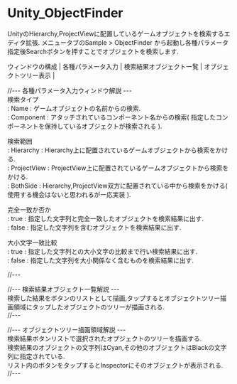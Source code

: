 # Unity_ObjectFinder
UnityのHierarchy,ProjectViewに配置しているゲームオブジェクトを検索するエディタ拡張.
メニュータブのSample > ObjectFinder から起動し各種パラメータ指定後Searchボタンを押すことでオブジェクトを検索します.

ウィンドウの構成
| 各種パラメータ入力 | 検索結果オブジェクト一覧 | オブジェクトツリー表示 |

//--- 各種パラメータ入力ウィンドウ解説 ---  
検索タイプ  
 : Name      : ゲームオブジェクトの名前からの検索.  
 : Component : アタッチされているコンポーネント名からの検索( 指定したコンポーネントを保持しているオブジェクトが検索される ).  
  
検索範囲  
 : Hierarchy   : Hierarchy上に配置されているゲームオブジェクトから検索をかける.  
 : ProjectView : ProjectView上に配置されているゲームオブジェクトから検索をかける.  
 : BothSide    : Hierarchy,ProjectView双方に配置されている中から検索をかける( 使用する機会はないと思われるが一応実装 ).  
 
 完全一致か否か  
 : true  : 指定した文字列と完全一致したオブジェクトを検索結果に出す.  
 : false : 指定した文字列を含むオブジェクトを検索結果に出す.  

大小文字一致比較  
 : true  : 指定した文字列との大小文字の比較まで行い検索結果に出す.  
 : false : 指定した文字列を大小関係なく含むものを検索結果に出す.  

//---  

//--- 検索結果オブジェクト一覧解説 ---  
検索した結果をボタンのリストとして描画,タップするとオブジェクトツリー描画領域にタップしたオブジェクトのツリーが描画される.  
//---  

//--- オブジェクトツリー描画領域解説 ---  
検索結果ボタンリストで選択されたオブジェクトのツリーを描画する.  
検索結果のオブジェクトの文字列はCyan,その他のオブジェクトはBlackの文字列に指定されている.  
リスト内のボタンをタップするとInspectorにそのオブジェクトが表示される.  
//---  


